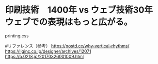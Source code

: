 # 印刷技術　1400年 vs ウェブ技術30年 ウェブでの表現はもっと広がる。
printing.css

#リファレンス（参考）
https://postd.cc/why-vertical-rhythms/
https://liginc.co.jp/designer/archives/12071
https://b.0218.jp/20170326001009.html
